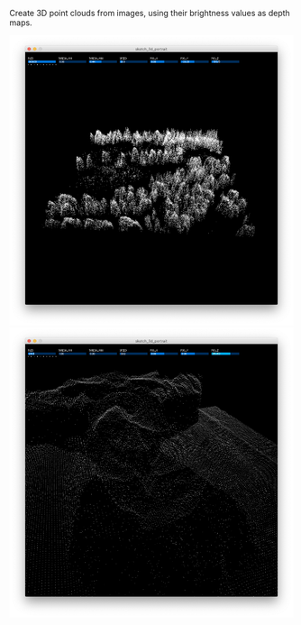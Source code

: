 Create 3D point clouds from images, using their brightness values as depth maps.

![Image](./screenshot.png)
![Image](./screenshot2.png)
